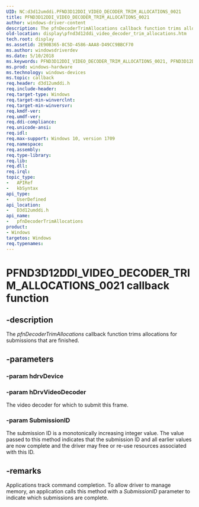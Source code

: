 ```yaml
---
UID: NC:d3d12umddi.PFND3D12DDI_VIDEO_DECODER_TRIM_ALLOCATIONS_0021
title: PFND3D12DDI_VIDEO_DECODER_TRIM_ALLOCATIONS_0021
author: windows-driver-content
description: The pfnDecoderTrimAllocations callback function trims allocations for submissions that are finished.
old-location: display\pfnd3d12ddi_video_decoder_trim_allocations.htm
tech.root: display
ms.assetid: 2E90B365-8C5D-4586-AAA8-D49CC9BBCF70
ms.author: windowsdriverdev
ms.date: 5/10/2018
ms.keywords: PFND3D12DDI_VIDEO_DECODER_TRIM_ALLOCATIONS_0021, PFND3D12DDI_VIDEO_DECODER_TRIM_ALLOCATIONS_0021 callback, d3d12umddi/pfnDecoderTrimAllocations, display.pfnd3d12ddi_video_decoder_trim_allocations, pfnDecoderTrimAllocations, pfnDecoderTrimAllocations callback function [Display Devices]
ms.prod: windows-hardware
ms.technology: windows-devices
ms.topic: callback
req.header: d3d12umddi.h
req.include-header:
req.target-type: Windows
req.target-min-winverclnt:
req.target-min-winversvr:
req.kmdf-ver:
req.umdf-ver:
req.ddi-compliance:
req.unicode-ansi:
req.idl:
req.max-support: Windows 10, version 1709
req.namespace:
req.assembly:
req.type-library:
req.lib:
req.dll:
req.irql:
topic_type:
-	APIRef
-	kbSyntax
api_type:
-	UserDefined
api_location:
-	D3d12umddi.h
api_name:
-	pfnDecoderTrimAllocations
product:
- Windows
targetos: Windows
req.typenames: 
---
```


# PFND3D12DDI_VIDEO_DECODER_TRIM_ALLOCATIONS_0021 callback function


## -description


The <i>pfnDecoderTrimAllocations</i> callback function trims allocations for submissions that are finished.


## -parameters




### -param hdrvDevice


### -param hDrvVideoDecoder

The video decoder for which to submit this frame.


### -param SubmissionID

The submission ID is a monotonically increasing integer value.  The value passed to this method indicates that the submission ID and all earlier values are now complete and the driver may free or re-use resources associated with this ID.


## -remarks



Applications track command completion.  To allow driver to manage memory, an application calls this method with a <i>SubmissionID</i> parameter to indicate which submissions are complete.



